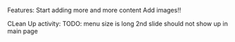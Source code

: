 
Features: 
Start adding more and more content
Add images!!

CLean Up activity: 
TODO: menu size is long 
2nd slide should not show up in main page

